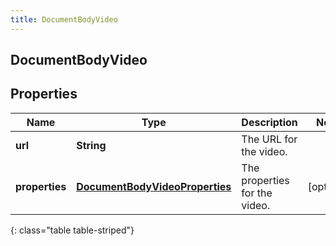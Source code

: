 ```yaml
---
title: DocumentBodyVideo
---
```

## DocumentBodyVideo


## Properties

| Name | Type | Description | Notes |
| ------------ | ------------- | ------------- | ------------- |
| **url** | <!----><!---->**String**<!----> | The URL for the video. |  |
| **properties** | <!----><!---->[**DocumentBodyVideoProperties**](DocumentBodyVideoProperties.html)<!----> | The properties for the video. |  [optional] |
{: class="table table-striped"}



